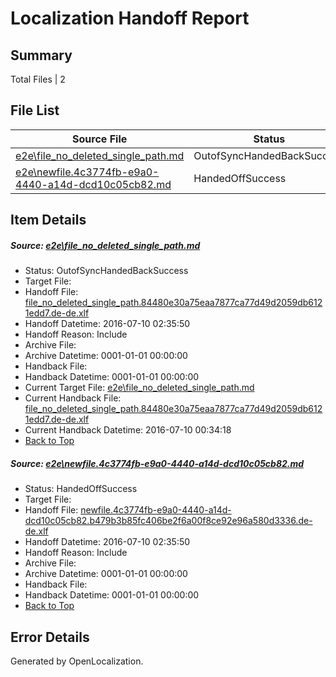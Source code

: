 # <a name='report-top'></a> Localization Handoff Report

## Summary
 Total Files | 2

## File List
 Source File | Status | Details 
 ----------- | ------ | ------- 
 [e2e\file_no_deleted_single_path.md](https://github.com/OpenLocalizationTestOrg/oltest/blob/4d8c82783e9649e9cb184ab88cad752ae81ef00d/e2e/file_no_deleted_single_path.md) | OutofSyncHandedBackSuccess | [Details](#e1c0ab86cafe22c5da81dbffce9a080ee366f89a3)
 [e2e\newfile.4c3774fb-e9a0-4440-a14d-dcd10c05cb82.md](https://github.com/OpenLocalizationTestOrg/oltest/blob/4d8c82783e9649e9cb184ab88cad752ae81ef00d/e2e/newfile.4c3774fb-e9a0-4440-a14d-dcd10c05cb82.md) | HandedOffSuccess | [Details](#2a63f134eb5b8bb47481d635b013515cc2f0d2f15)

## Item Details
##### <a name='e1c0ab86cafe22c5da81dbffce9a080ee366f89a3'></a> Source: [e2e\file_no_deleted_single_path.md](https://github.com/OpenLocalizationTestOrg/oltest/blob/4d8c82783e9649e9cb184ab88cad752ae81ef00d/e2e/file_no_deleted_single_path.md)
* Status: OutofSyncHandedBackSuccess
* Target File: 
* Handoff File: [file_no_deleted_single_path.84480e30a75eaa7877ca77d49d2059db6121edd7.de-de.xlf](https://github.com/OpenLocalizationTestOrg/olhandoff-e2e/blob/cb4d8af97b426356690b27919d27196c7bd2affb/ol-handoff/OpenLocalizationTestOrg/oltest-dede-fly/ci/mt/file_no_deleted_single_path.84480e30a75eaa7877ca77d49d2059db6121edd7.de-de.xlf)
* Handoff Datetime: 2016-07-10 02:35:50
* Handoff Reason: Include
* Archive File: 
* Archive Datetime: 0001-01-01 00:00:00
* Handback File: 
* Handback Datetime: 0001-01-01 00:00:00
* Current Target File: [e2e\file_no_deleted_single_path.md](https://github.com/OpenLocalizationTestOrg/oltest-dede-fly/blob/a4817157ffbc8ff8d95908c78b351aa22ed288a7/e2e/file_no_deleted_single_path.md)
* Current Handback File: [file_no_deleted_single_path.84480e30a75eaa7877ca77d49d2059db6121edd7.de-de.xlf](https://github.com/OpenLocalizationTestOrg/olhandback-e2e/blob/2465bd98e26ec05ca1bb5b17e72984faba5c7966/ol-handback/OpenLocalizationTestOrg/oltest-dede-fly/ci/mt/file_no_deleted_single_path.84480e30a75eaa7877ca77d49d2059db6121edd7.de-de.xlf)
* Current Handback Datetime: 2016-07-10 00:34:18
* [Back to Top](#report-top)

##### <a name='2a63f134eb5b8bb47481d635b013515cc2f0d2f15'></a> Source: [e2e\newfile.4c3774fb-e9a0-4440-a14d-dcd10c05cb82.md](https://github.com/OpenLocalizationTestOrg/oltest/blob/4d8c82783e9649e9cb184ab88cad752ae81ef00d/e2e/newfile.4c3774fb-e9a0-4440-a14d-dcd10c05cb82.md)
* Status: HandedOffSuccess
* Target File: 
* Handoff File: [newfile.4c3774fb-e9a0-4440-a14d-dcd10c05cb82.b479b3b85fc406be2f6a00f8ce92e96a580d3336.de-de.xlf](https://github.com/OpenLocalizationTestOrg/olhandoff-e2e/blob/cb4d8af97b426356690b27919d27196c7bd2affb/ol-handoff/OpenLocalizationTestOrg/oltest-dede-fly/ci/mt/newfile.4c3774fb-e9a0-4440-a14d-dcd10c05cb82.b479b3b85fc406be2f6a00f8ce92e96a580d3336.de-de.xlf)
* Handoff Datetime: 2016-07-10 02:35:50
* Handoff Reason: Include
* Archive File: 
* Archive Datetime: 0001-01-01 00:00:00
* Handback File: 
* Handback Datetime: 0001-01-01 00:00:00
* [Back to Top](#report-top)


## Error Details

Generated by OpenLocalization.
